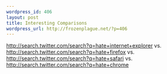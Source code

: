 ```yaml
--- 
wordpress_id: 406
layout: post
title: Interesting Comparisons
wordpress_url: http://frozenplague.net/?p=406
---
```

<a href="http://search.twitter.com/search?q=hate+internet+explorer">http://search.twitter.com/search?q=hate+internet+explorer</a>
vs.
<a href="http://search.twitter.com/search?q=hate+firefox">http://search.twitter.com/search?q=hate+firefox</a>
vs.
<a href="http://search.twitter.com/search?q=hate+safari">http://search.twitter.com/search?q=hate+safari</a>
vs.
<a href="http://search.twitter.com/search?q=hate+chrome">http://search.twitter.com/search?q=hate+chrome</a>
